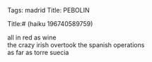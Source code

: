 Tags: madrid
Title: PEBOLIN
  
Title:# (haiku 196740589759)  
  
all in red as wine  
the crazy irish overtook the spanish operations  
as far as torre suecia 
